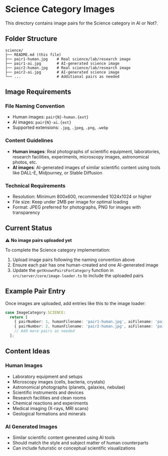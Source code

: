# Science Category Images

This directory contains image pairs for the Science category in AI or Not?.

## Folder Structure

```
science/
├── README.md (this file)
├── pair1-human.jpg    # Real science/lab/research image
├── pair1-ai.jpg       # AI-generated science image
├── pair2-human.jpg    # Real science/lab/research image
├── pair2-ai.jpg       # AI-generated science image
└── ...                # Additional pairs as needed
```

## Image Requirements

### File Naming Convention
- Human images: `pair{N}-human.{ext}`
- AI images: `pair{N}-ai.{ext}`
- Supported extensions: `.jpg`, `.jpeg`, `.png`, `.webp`

### Content Guidelines
- **Human images**: Real photographs of scientific equipment, laboratories, research facilities, experiments, microscopy images, astronomical photos, etc.
- **AI images**: AI-generated images of similar scientific content using tools like DALL-E, Midjourney, or Stable Diffusion

### Technical Requirements
- Resolution: Minimum 800x600, recommended 1024x1024 or higher
- File size: Keep under 2MB per image for optimal loading
- Format: JPEG preferred for photographs, PNG for images with transparency

## Current Status

⚠️ **No image pairs uploaded yet**

To complete the Science category implementation:

1. Upload image pairs following the naming convention above
2. Ensure each pair has one human-created and one AI-generated image
3. Update the `getKnownPairsForCategory` function in `src/server/core/image-loader.ts` to include the uploaded pairs

## Example Pair Entry

Once images are uploaded, add entries like this to the image loader:

```typescript
case ImageCategory.SCIENCE:
  return [
    { pairNumber: 1, humanFilename: 'pair1-human.jpg', aiFilename: 'pair1-ai.jpg' },
    { pairNumber: 2, humanFilename: 'pair2-human.jpg', aiFilename: 'pair2-ai.png' },
    // Add more pairs as needed
  ];
```

## Content Ideas

### Human Images
- Laboratory equipment and setups
- Microscopy images (cells, bacteria, crystals)
- Astronomical photographs (planets, galaxies, nebulae)
- Scientific instruments and devices
- Research facilities and clean rooms
- Chemical reactions and experiments
- Medical imaging (X-rays, MRI scans)
- Geological formations and minerals

### AI Generated Images
- Similar scientific content generated using AI tools
- Should match the style and subject matter of human counterparts
- Can include futuristic or conceptual scientific visualizations
